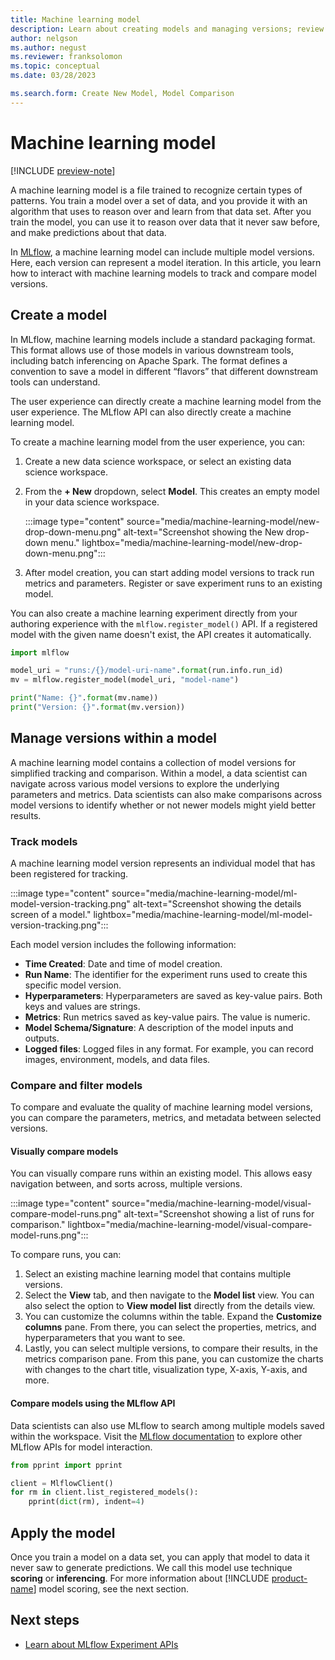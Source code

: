 ```yaml
---
title: Machine learning model
description: Learn about creating models and managing versions; review examples of MLflow.
author: nelgson
ms.author: negust
ms.reviewer: franksolomon
ms.topic: conceptual
ms.date: 03/28/2023

ms.search.form: Create New Model, Model Comparison
---
```


# Machine learning model

[!INCLUDE [preview-note](../includes/preview-note.md)]

A machine learning model is a file trained to recognize certain types of patterns. You train a model over a set of data, and you provide it with an algorithm that uses to reason over and learn from that data set. After you train the model, you can use it to reason over data that it never saw before, and make predictions about that data.

In [MLflow](https://mlflow.org/), a machine learning model can include multiple model versions. Here, each version can represent a model iteration. In this article, you learn how to interact with machine learning models to track and compare model versions.

## Create a model

In MLflow, machine learning models include a standard packaging format. This format allows use of those models in various downstream tools, including batch inferencing on Apache Spark. The format defines a convention to save a model in different “flavors” that different downstream tools can understand.

The user experience can directly create a machine learning model from the user experience. The MLflow API can also directly create a machine learning model.

To create a machine learning model from the user experience, you can:

1. Create a new data science workspace, or select an existing data science workspace.
1. From the **+ New** dropdown, select **Model**. This creates an empty model in your data science workspace.

   :::image type="content" source="media/machine-learning-model/new-drop-down-menu.png" alt-text="Screenshot showing the New drop-down menu." lightbox="media/machine-learning-model/new-drop-down-menu.png":::

3. After model creation, you can start adding model versions to track run metrics and parameters. Register or save experiment runs to an existing model.

You can also create a machine learning experiment directly from your authoring experience with the `mlflow.register_model()` API. If a registered model with the given name doesn't exist, the API creates it automatically.

```python
import mlflow

model_uri = "runs:/{}/model-uri-name".format(run.info.run_id)
mv = mlflow.register_model(model_uri, "model-name")

print("Name: {}".format(mv.name))
print("Version: {}".format(mv.version))
```

## Manage versions within a model

A machine learning model contains a collection of model versions for simplified tracking and comparison. Within a model, a data scientist can navigate across various model versions to explore the underlying parameters and metrics. Data scientists can also make comparisons across model versions to identify whether or not newer models might yield better results.

### Track models

A machine learning model version represents an individual model that has been registered for tracking.

:::image type="content" source="media/machine-learning-model/ml-model-version-tracking.png" alt-text="Screenshot showing the details screen of a model." lightbox="media/machine-learning-model/ml-model-version-tracking.png":::

Each model version includes the following information:

- **Time Created**: Date and time of model creation.
- **Run Name**: The identifier for the experiment runs used to create this specific model version.
- **Hyperparameters**: Hyperparameters are saved as key-value pairs. Both keys and values are strings.
- **Metrics**: Run metrics saved as key-value pairs. The value is numeric.
- **Model Schema/Signature**: A description of the model inputs and outputs.
- **Logged files**: Logged files in any format. For example, you can record images, environment, models, and data files.

### Compare and filter models

To compare and evaluate the quality of machine learning model versions, you can compare the parameters, metrics, and metadata between selected versions.

#### Visually compare models

You can visually compare runs within an existing model. This allows easy navigation between, and sorts across, multiple versions.

:::image type="content" source="media/machine-learning-model/visual-compare-model-runs.png" alt-text="Screenshot showing a list of runs for comparison." lightbox="media/machine-learning-model/visual-compare-model-runs.png":::

To compare runs, you can:

1. Select an existing machine learning model that contains multiple versions.
1. Select the **View** tab, and then navigate to the **Model list** view. You can also select the option to **View model list** directly from the details view.
1. You can customize the columns within the table. Expand the **Customize columns** pane. From there, you can select the properties, metrics, and hyperparameters that you want to see.
1. Lastly, you can select multiple versions, to compare their results, in the metrics comparison pane. From this pane, you can customize the charts with changes to the chart title, visualization type, X-axis, Y-axis, and more.

#### Compare models using the MLflow API

Data scientists can also use MLflow to search among multiple models saved within the workspace. Visit the [MLflow documentation](https://www.mlflow.org/docs/latest/python_api/mlflow.html) to explore other MLflow APIs for model interaction.

```Python
from pprint import pprint

client = MlflowClient()
for rm in client.list_registered_models():
    pprint(dict(rm), indent=4)
```

## Apply the model

Once you train a model on a data set, you can apply that model to data it never saw to generate predictions. We call this model use technique **scoring** or **inferencing**. For more information about [!INCLUDE [product-name](../includes/product-name.md)] model scoring, see the next section.

## Next steps

- [Learn about MLflow Experiment APIs](https://www.mlflow.org/docs/latest/python_api/mlflow.html)